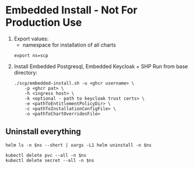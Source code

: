 # Embedded Install - Not For Production Use
1. Export values:
   - namespace for installation of all charts
    ```
    export ns=scp
    ```
1. Install Embedded Postgresql, Embedded Keycloak + SHP
   Run from base directory:
    ```
    ./scp/embedded-install.sh -u <ghcr username> \
        -p <ghcr pat> \
        -h <ingress host> \
        -k <optional - path to keycloak trust certs> \
        -e <pathToEntitlementPolicyDir> \
        -c <pathToInstallationConfigFile> \
        -o <pathToChartOverridesFile>
    ```
   
## Uninstall everything
```shell
helm ls -n $ns --short | xargs -L1 helm uninstall -n $ns

kubectl delete pvc --all -n $ns
kubectl delete secret --all -n $ns
```